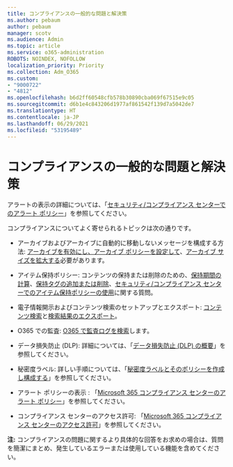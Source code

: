 ```yaml
---
title: コンプライアンスの一般的な問題と解決策
ms.author: pebaum
author: pebaum
manager: scotv
ms.audience: Admin
ms.topic: article
ms.service: o365-administration
ROBOTS: NOINDEX, NOFOLLOW
localization_priority: Priority
ms.collection: Adm_O365
ms.custom:
- "9000722"
- "4812"
ms.openlocfilehash: b6d2ff60548cfb578b30890cba069f67515e9c05
ms.sourcegitcommit: d6b1e4c843206d1977af861542f139d7a5042de7
ms.translationtype: HT
ms.contentlocale: ja-JP
ms.lasthandoff: 06/29/2021
ms.locfileid: "53195489"
---
```

# <a name="compliance-common-issues-and-resolutions"></a>コンプライアンスの一般的な問題と解決策

アラートの表示の詳細については、「[セキュリティ/コンプライアンス センターでのアラート ポリシー](/microsoft-365/compliance/alert-policies)」を参照してください。

コンプライアンスについてよく寄せられるトピックは次の通りです。

- アーカイブおよびアーカイブに自動的に移動しないメッセージを構成する方法: [アーカイブを有効にし、アーカイブ ポリシーを設定して](/microsoft-365/compliance/set-up-an-archive-and-deletion-policy-for-mailboxes)、[アーカイブ サイズを拡大する](/microsoft-365/compliance/enable-unlimited-archiving)必要があります。

- アイテム保持ポリシー: コンテンツの保持または削除のための、[保持期間の計算](/exchange/security-and-compliance/messaging-records-management/retention-age)、[保持タグの追加または削除](/exchange/security-and-compliance/messaging-records-management/add-or-remove-retention-tags)、[セキュリティ/コンプライアンス センターでのアイテム保持ポリシーの使用](/exchange/security-and-compliance/messaging-records-management/create-a-retention-policy)に関する質問。

- 電子情報開示およびコンテンツ検索のセットアップとエクスポート: [コンテンツ検索](/microsoft-365/compliance/content-search)と[検索結果のエクスポート](/microsoft-365/compliance/export-search-results)。

- O365 での監査: [O365 で監査ログを検索](/microsoft-365/compliance/search-the-audit-log-in-security-and-compliance)します。

- データ損失防止 (DLP): 詳細については、「[データ損失防止 (DLP) の概要](/microsoft-365/compliance/data-loss-prevention-policies)」を参照してください。
 
- 秘密度ラベル: 詳しい手順については、「[秘密度ラベルとそのポリシーを作成し構成する](/microsoft-365/compliance/create-sensitivity-labels)」を参照してください。

- アラート ポリシーの表示 : 「[Microsoft 365 コンプライアンス センターのアラート ポリシー](/microsoft-365/compliance/alert-policies)」を参照してください。

- コンプライアンス センターのアクセス許可: 「[Microsoft 365 コンプライアンス センターのアクセス許可](/microsoft-365/compliance/microsoft-365-compliance-center-permissions)」を参照してください。

**注:** コンプライアンスの問題に関するより具体的な回答をお求めの場合は、質問を簡潔にまとめ、発生しているエラーまたは使用している機能を含めてください。
